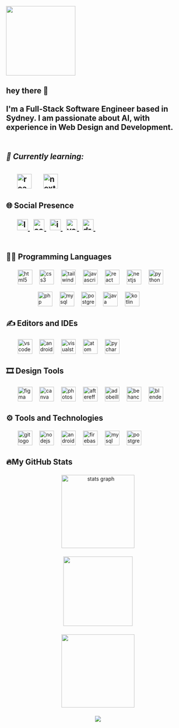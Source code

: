 <div align="left">
  <img height="190" src="https://media.licdn.com/dms/image/D5603AQF9J34uZHyupg/profile-displayphoto-shrink_200_200/0/1692872820399?e=1725494400&v=beta&t=fWYAMxFu6ha29Fetj3mnxGsjrrex5DEgNFtVCVflkwo" />
</div>

###

<h2 align="left"> hey there 👋 <br><br>
    I'm a Full-Stack Software Engineer based in Sydney. I am passionate about AI, with experience in Web Design and Development. <br><br>
    <i><h5>📝 Currently learning: </h5></i> &nbsp;  &nbsp;  &nbsp;  
    <img src="https://cdn.jsdelivr.net/gh/devicons/devicon/icons/react/react-original.svg" height="40" alt="react logo" /> 
    <img width="12" /> &nbsp; 
    <img src="https://cdn.jsdelivr.net/gh/devicons/devicon/icons/nextjs/nextjs-original.svg" height="40" alt="nextjs logo" />
    <img width="12" />
</h2>

###
<h2 align="left">🌐 Social Presence
 <br><br>
  <div align="left"> &nbsp;  &nbsp;  &nbsp; 
    <a href="https://www.linkedin.com/in/sazzadali/" target="_blank">
      <img src="https://raw.githubusercontent.com/maurodesouza/profile-readme-generator/master/src/assets/icons/social/linkedin/default.svg" width="30" height="30"  alt="linked logo" />
    </a> &nbsp; 
    <a href="https://www.codepen.io/sazzgithub/" target="_blank">
      <img src="https://raw.githubusercontent.com/maurodesouza/profile-readme-generator/master/src/assets/icons/social/codesandbox/default.svg" width="30" height="30"  alt="codesandbox logo" />
    </a> &nbsp; 
    <a href="https://www.instagram.com/developer.sazzad/" target="_blank">
      <img src="https://raw.githubusercontent.com/maurodesouza/profile-readme-generator/master/src/assets/icons/social/instagram/default.svg" width="30" height="30" alt="instagram logo" />
    </a> &nbsp; 
    <a href="https://www.youtube.com/@developer.sazzad" target="_blank">
      <img src="https://raw.githubusercontent.com/maurodesouza/profile-readme-generator/master/src/assets/icons/social/youtube/default.svg" width="30" height="30" alt="youtube logo" />
    </a> &nbsp; 
    <a href="https://www.dribbble.com/SazzadDribbble" target="_blank">
      <img src="https://raw.githubusercontent.com/maurodesouza/profile-readme-generator/master/src/assets/icons/social/dribbble/default.svg" width="30" height="30" alt="dribbble logo" />
    </a> &nbsp; 
  </div>
 <br>
 </h2>
 
 ###
 
<h2 align="left">🧑‍💻 Programming Languages</h2>

###

<div align="left"> &nbsp;  &nbsp;  &nbsp;  &nbsp; 
  <img src="https://cdn.jsdelivr.net/gh/devicons/devicon/icons/html5/html5-original.svg" height="40" alt="html5 logo" /> 
  <img width="12" /> 
  <img src="https://cdn.jsdelivr.net/gh/devicons/devicon/icons/css3/css3-original.svg" height="40" alt="css3 logo" />
  <img width="12" />
  <img src="https://cdn.jsdelivr.net/gh/devicons/devicon/icons/tailwindcss/tailwindcss-original.svg" height="40" alt="tailwindcss logo" />
  <img width="12" />
  <img src="https://cdn.jsdelivr.net/gh/devicons/devicon/icons/javascript/javascript-original.svg" height="40" alt="javascript logo" />
  <img width="12" />
  <img src="https://cdn.jsdelivr.net/gh/devicons/devicon/icons/react/react-original.svg" height="40" alt="react logo" /> 
  <img width="12" /> 
  <img src="https://cdn.jsdelivr.net/gh/devicons/devicon/icons/nextjs/nextjs-original.svg" height="40" alt="nextjs logo" />
  <img width="12" />
  <img src="https://cdn.jsdelivr.net/gh/devicons/devicon/icons/python/python-original.svg" height="40" alt="python logo" />
  <img width="12" />
  <br><br>
   &nbsp;  &nbsp;  &nbsp;  &nbsp;  &nbsp;  &nbsp;  &nbsp;  &nbsp;  &nbsp;  &nbsp;  &nbsp;
  <img src="https://cdn.jsdelivr.net/gh/devicons/devicon/icons/php/php-original.svg" height="40" alt="php logo" />
  <img width="12" />
  <img src="https://cdn.jsdelivr.net/gh/devicons/devicon/icons/mysql/mysql-original.svg" height="40" alt="mysql logo" />
  <img width="12" />
  <img src="https://cdn.jsdelivr.net/gh/devicons/devicon/icons/postgresql/postgresql-original.svg" height="40" alt="postgresql logo" />
  <img width="12" />
  <img src="https://cdn.jsdelivr.net/gh/devicons/devicon/icons/java/java-original.svg" height="40" alt="java logo" />
  <img width="12" />
  <img src="https://cdn.jsdelivr.net/gh/devicons/devicon/icons/kotlin/kotlin-original.svg" height="40" alt="kotlin logo" />
  <img width="12" />
</div>

### 

<h2 align="left">✍️ Editors and IDEs</h2>

###

<div align="left"> &nbsp;  &nbsp;  &nbsp;  &nbsp;
  <img src="https://cdn.jsdelivr.net/gh/devicons/devicon/icons/vscode/vscode-original.svg" height="40" alt="vscode logo" />
  <img width="12" />
  <img src="https://cdn.jsdelivr.net/gh/devicons/devicon/icons/androidstudio/androidstudio-plain.svg" height="40" alt="androidstudio logo" />
  <img width="12" />
  <img src="https://cdn.jsdelivr.net/gh/devicons/devicon/icons/visualstudio/visualstudio-plain.svg" height="40" alt="visualstudio logo" />
  <img width="12" />
  <img src="https://cdn.jsdelivr.net/gh/devicons/devicon/icons/atom/atom-original.svg" height="40" alt="atom logo" />
  <img width="12" />
  <img src="https://cdn.jsdelivr.net/gh/devicons/devicon/icons/pycharm/pycharm-original.svg" height="40" alt="pycharm logo" />
  <img width="12" />
</div>

###

<h2 align="left">🎞️ Design Tools</h2>

###

<div align="left"> &nbsp;  &nbsp;  &nbsp;  &nbsp;
  <img src="https://cdn.jsdelivr.net/gh/devicons/devicon/icons/figma/figma-original.svg" height="40" alt="figma logo" />
  <img width="12" />
  <img src="https://cdn.jsdelivr.net/gh/devicons/devicon/icons/canva/canva-original.svg" height="40" alt="canva logo" />
  <img width="12" />
  <img src="https://cdn.jsdelivr.net/gh/devicons/devicon/icons/photoshop/photoshop-original.svg" height="40" alt="photoshop logo" />
  <img width="12" />
  <img src="https://cdn.jsdelivr.net/gh/devicons/devicon/icons/aftereffects/aftereffects-original.svg" height="40" alt="aftereffects logo" />
  <img width="12" />
  <img src="https://cdn.simpleicons.org/adobeillustrator/FF9A00" height="40" alt="adobeillustrator logo" />
  <img width="12" />
  <img src="https://cdn.simpleicons.org/behance/1769FF" height="40" alt="behance logo" />
  <img width="12" />
  <img src="https://cdn.jsdelivr.net/gh/devicons/devicon/icons/blender/blender-original.svg" height="40" alt="blender logo" />
  <img width="12" />
</div>

###

<h2 align="left">⚙️ Tools and Technologies</h2>
  
###

<div align="left"> &nbsp;  &nbsp;  &nbsp;  &nbsp;
  <img src="https://cdn.jsdelivr.net/gh/devicons/devicon/icons/git/git-original.svg" height="40"  alt="git logo" />
  <img width="12" /> 
  <img src="https://cdn.jsdelivr.net/gh/devicons/devicon/icons/nodejs/nodejs-original.svg" height="40" alt="nodejs logo" />
  <img width="12" />
  <img src="https://cdn.jsdelivr.net/gh/devicons/devicon/icons/android/android-original.svg" height="40" alt="android logo" />
  <img width="12" />
  <img src="https://cdn.jsdelivr.net/gh/devicons/devicon/icons/firebase/firebase-plain.svg" height="40" alt="firebase logo" />
  <img width="12" />
  <img src="https://cdn.jsdelivr.net/gh/devicons/devicon/icons/mysql/mysql-original.svg" height="40" alt="mysql logo" />
  <img width="12" />
  <img src="https://cdn.jsdelivr.net/gh/devicons/devicon/icons/postgresql/postgresql-original.svg" height="40" alt="postgresql logo"
</div>

###

<h2 align="left">🔥My GitHub Stats </h2>

###

<div align="center">
  <img src="https://github-readme-stats.vercel.app/api?username=ali-sazzad&hide_title=false&hide_rank=false&show_icons=true&include_all_commits=true&count_private=true&disable_animations=false&theme=dark&locale=en&hide_border=false&order=1" height="200" alt="stats graph" />
</div>

###

<div align="center">  
  <img src="https://streak-stats.demolab.com?user=ali-sazzad&locale=en&mode=daily&theme=dark&hide_border=false&border_radius=5&order=3" height="190" alt-"streak graph" />
</div>

###

<div align="center"> 
  <img src="https://github-readme-stats.vercel.app/api/top-langs?username=ali-sazzad&locale=en&hide_title=false&layout=compact&card_width=400&langs_count=9&theme=highcontrast&hide_border=false&order=2" height="200" alt-"languages graph" />
</div>
  
###

<div align="center">
  <img src="https://visitor-badge.laobi.icu/badge?page_id=ali-sazzad.ali-sazzad&" />
</div>

